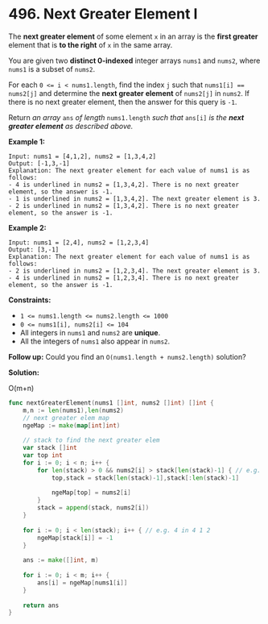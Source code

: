 # 496.  Next Greater Element I

The  **next greater element**  of some element  `x`  in an array is the  **first greater**  element that is  **to the right**  of  `x`  in the same array.

You are given two  **distinct 0-indexed**  integer arrays  `nums1`  and  `nums2`, where  `nums1`  is a subset of  `nums2`.

For each  `0 <= i < nums1.length`, find the index  `j`  such that  `nums1[i] == nums2[j]`  and determine the  **next greater element**  of  `nums2[j]`  in  `nums2`. If there is no next greater element, then the answer for this query is  `-1`.

Return  _an array_ `ans` _of length_ `nums1.length` _such that_ `ans[i]` _is the  **next greater element**  as described above._

**Example 1:**

	Input: nums1 = [4,1,2], nums2 = [1,3,4,2]
	Output: [-1,3,-1]
	Explanation: The next greater element for each value of nums1 is as follows:
	- 4 is underlined in nums2 = [1,3,4,2]. There is no next greater element, so the answer is -1.
	- 1 is underlined in nums2 = [1,3,4,2]. The next greater element is 3.
	- 2 is underlined in nums2 = [1,3,4,2]. There is no next greater element, so the answer is -1.

**Example 2:**

	Input: nums1 = [2,4], nums2 = [1,2,3,4]
	Output: [3,-1]
	Explanation: The next greater element for each value of nums1 is as follows:
	- 2 is underlined in nums2 = [1,2,3,4]. The next greater element is 3.
	- 4 is underlined in nums2 = [1,2,3,4]. There is no next greater element, so the answer is -1.

**Constraints:**

-   `1 <= nums1.length <= nums2.length <= 1000`
-   `0 <= nums1[i], nums2[i] <= 104`
-   All integers in  `nums1`  and  `nums2`  are  **unique**.
-   All the integers of  `nums1`  also appear in  `nums2`.

**Follow up:** Could you find an `O(nums1.length + nums2.length)` solution?

**Solution:**

O(m+n)

```go
func nextGreaterElement(nums1 []int, nums2 []int) []int {
    m,n := len(nums1),len(nums2)
    // next greater elem map
    ngeMap := make(map[int]int)
    
    // stack to find the next greater elem
    var stack []int
    var top int
    for i := 0; i < n; i++ {
        for len(stack) > 0 && nums2[i] > stack[len(stack)-1] { // e.g. 3,1,4
            top,stack = stack[len(stack)-1],stack[:len(stack)-1]
            
            ngeMap[top] = nums2[i]
        }
        stack = append(stack, nums2[i])
    }
    
    for i := 0; i < len(stack); i++ { // e.g. 4 in 4 1 2
        ngeMap[stack[i]] = -1
    }
    
    ans := make([]int, m)
    
    for i := 0; i < m; i++ {
        ans[i] = ngeMap[nums1[i]]
    }
    
    return ans
}
```
